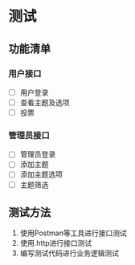 # 测试

## 功能清单

### 用户接口

- [ ] 用户登录
- [ ] 查看主题及选项
- [ ] 投票

### 管理员接口

- [ ] 管理员登录
- [ ] 添加主题
- [ ] 添加主题选项
- [ ] 主题筛选

## 测试方法

1. 使用Postman等工具进行接口测试
2. 使用.http进行接口测试
3. 编写测试代码进行业务逻辑测试
